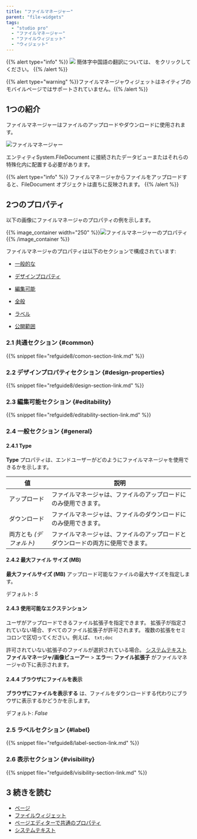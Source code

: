 ```yaml
---
title: "ファイルマネージャー"
parent: "file-widgets"
tags:
  - "studio pro"
  - "ファイルマネージャー"
  - "ファイルウィジェット"
  - "ウィジェット"
---
```


{{% alert type="info" %}}
<img src="attachments/chinese-translation/china.png" style="display: inline-block; margin: 0" /> 簡体字中国語の翻訳については、 [<unk> <unk> <unk>](https://cdn.mendix.tencent-cloud.com/documentation/refguide8/file-manager.pdf) をクリックしてください。
{{% /alert %}}

{{% alert type="warning" %}}ファイルマネージャウィジェットはネイティブのモバイルページではサポートされていません。{{% /alert %}}

## 1つの紹介

ファイルマネージャーはファイルのアップロードやダウンロードに使用されます。

![ファイルマネージャー](attachments/file-widgets/file-manager.png)

エンティティSystem.FileDocument に接続されたデータビューまたはそれらの特殊化内に配置する必要があります。

{{% alert type="info" %}}
ファイルマネージャからファイルをアップロードすると、FileDocument オブジェクトは直ちに反映されます。
{{% /alert %}}

## 2つのプロパティ

以下の画像にファイルマネージャのプロパティの例を示します。

{{% image_container width="250" %}}![ファイルマネージャーのプロパティ](attachments/file-widgets/file-manager-properties.png)
{{% /image_container %}}

ファイルマネージャのプロパティは以下のセクションで構成されています:

* [一般的な](#common)

* [デザインプロパティ](#design-properties)

* [編集可能](#editability)

* [全般](#general)

* [ラベル](#label)

* [公開範囲](#visibility)

### 2.1 共通セクション {#common}

{{% snippet file="refguide8/comon-section-link.md" %}}

### 2.2 デザインプロパティセクション {#design-properties}

{{% snippet file="refguide8/design-section-link.md" %}}

### 2.3 編集可能セクション {#editability}

{{% snippet file="refguide8/editability-section-link.md" %}}

### 2.4 一般セクション {#general}

#### 2.4.1 Type

**Type** プロパティは、エンドユーザーがどのようにファイルマネージャを使用できるかを示します。

| 値              | 説明                                       |
| -------------- | ---------------------------------------- |
| アップロード         | ファイルマネージャは、ファイルのアップロードにのみ使用できます。         |
| ダウンロード         | ファイルマネージャは、ファイルのダウンロードにのみ使用できます。         |
| 両方とも *(デフォルト)* | ファイルマネージャは、ファイルのアップロードとダウンロードの両方に使用できます。 |

#### 2.4.2 最大ファイル サイズ (MB)

**最大ファイルサイズ (MB)** アップロード可能なファイルの最大サイズを指定します。

デフォルト: *5*

#### 2.4.3 使用可能なエクステンション

ユーザがアップロードできるファイル拡張子を指定できます。 拡張子が指定されていない場合、すべてのファイル拡張子が許可されます。 複数の拡張をセミコロンで区切ってください。例えば、 `txt;doc`

許可されていない拡張子のファイルが選択されている場合。 [システムテキスト](system-texts) **ファイルマネージャ/画像ビューアー** > **エラー: ファイル拡張子** がファイルマネージャの下に表示されます。

#### 2.4.4 ブラウザにファイルを表示

**ブラウザにファイルを表示する** は、ファイルをダウンロードする代わりにブラウザに表示するかどうかを示します。

デフォルト: *False*

### 2.5 ラベルセクション {#label}

{{% snippet file="refguide8/label-section-link.md" %}}

### 2.6 表示セクション {#visibility}

{{% snippet file="refguide8/visibility-section-link.md" %}}

## 3 続きを読む

* [ページ](page)
* [ファイルウィジェット](file-widgets)
* [ページエディターで共通のプロパティ](common-widget-properties)
* [システムテキスト](system-texts)

